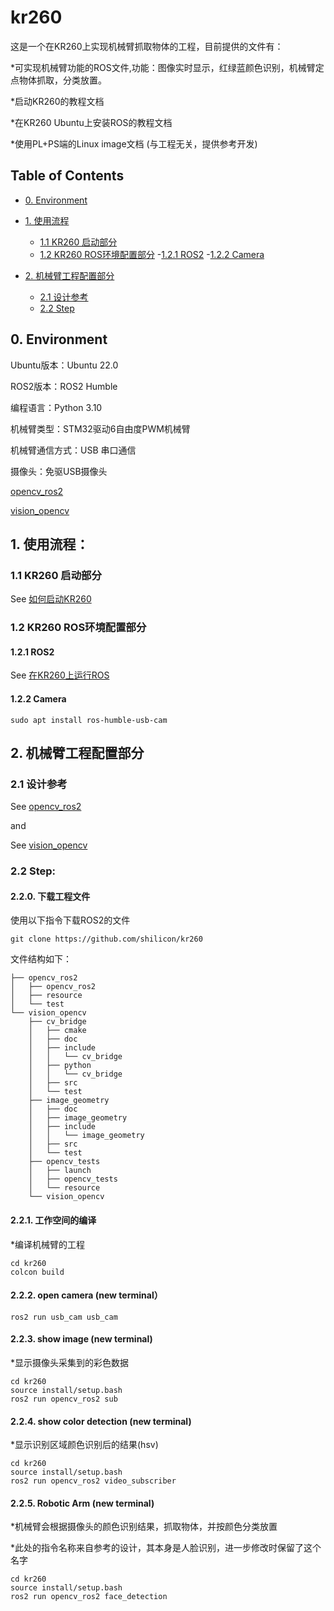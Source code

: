 # kr260
这是一个在KR260上实现机械臂抓取物体的工程，目前提供的文件有：

*可实现机械臂功能的ROS文件,功能：图像实时显示，红绿蓝颜色识别，机械臂定点物体抓取，分类放置。

*启动KR260的教程文档

*在KR260 Ubuntu上安装ROS的教程文档

*使用PL+PS端的Linux image文档 (与工程无关，提供参考开发)

## Table of Contents

- [0. Environment](#0-Environment)

- [1. 使用流程](#1-使用流程)
  - [1.1 KR260 启动部分](#11-kr260-启动部分)
  - [1.2 KR260 ROS环境配置部分](#12-kr260-ros环境配置部分)
    -[1.2.1 ROS2](#121-ros2)
    -[1.2.2 Camera](#122-camera)
- [2. 机械臂工程配置部分](#2-机械臂工程配置部分)
  - [2.1 设计参考](#21-设计参考)
  - [2.2 Step](#22-step)
## 0. Environment
Ubuntu版本：Ubuntu 22.0

ROS2版本：ROS2 Humble

编程语言：Python 3.10

机械臂类型：STM32驱动6自由度PWM机械臂

机械臂通信方式：USB 串口通信

摄像头：免驱USB摄像头

[opencv_ros2](https://github.com/jeffreyttc/opencv_ros2)

[vision_opencv](https://github.com/ros-perception/vision_opencv/tree/ros2)
 
## 1. 使用流程：

### 1.1 KR260 启动部分
See [如何启动KR260](https://github.com/shilicon/kr260/blob/main/%E5%A6%82%E4%BD%95%E5%90%AF%E5%8A%A8KR260.md)

### 1.2 KR260 ROS环境配置部分
#### 1.2.1 ROS2
See [在KR260上运行ROS](https://github.com/shilicon/kr260/blob/main/%E5%A6%82%E4%BD%95%E5%9C%A8KR260%E4%B8%8A%E8%BF%90%E8%A1%8CROS)

#### 1.2.2 Camera
```
sudo apt install ros-humble-usb-cam
```

## 2. 机械臂工程配置部分

### 2.1 设计参考 
See [opencv_ros2](https://github.com/jeffreyttc/opencv_ros2)

and

See [vision_opencv](https://github.com/ros-perception/vision_opencv/tree/ros2)

### 2.2 Step:
#### 2.2.0. 下载工程文件

使用以下指令下载ROS2的文件

```
git clone https://github.com/shilicon/kr260
```
文件结构如下：

```
├── opencv_ros2
│   ├── opencv_ros2
│   ├── resource
│   └── test
└── vision_opencv
    ├── cv_bridge
    │   ├── cmake
    │   ├── doc
    │   ├── include
    │   │   └── cv_bridge
    │   ├── python
    │   │   └── cv_bridge
    │   ├── src
    │   └── test
    ├── image_geometry
    │   ├── doc
    │   ├── image_geometry
    │   ├── include
    │   │   └── image_geometry
    │   ├── src
    │   └── test
    ├── opencv_tests
    │   ├── launch
    │   ├── opencv_tests
    │   └── resource
    └── vision_opencv

```
#### 2.2.1. 工作空间的编译

*编译机械臂的工程
```
cd kr260
colcon build
```

#### 2.2.2. open camera (new terminal） 
```
ros2 run usb_cam usb_cam
```

#### 2.2.3. show image (new terminal)

*显示摄像头采集到的彩色数据
```
cd kr260
source install/setup.bash
ros2 run opencv_ros2 sub
```
#### 2.2.4. show color detection (new terminal)

*显示识别区域颜色识别后的结果(hsv)
```
cd kr260
source install/setup.bash
ros2 run opencv_ros2 video_subscriber
```
#### 2.2.5. Robotic Arm (new terminal)

*机械臂会根据摄像头的颜色识别结果，抓取物体，并按颜色分类放置

*此处的指令名称来自参考的设计，其本身是人脸识别，进一步修改时保留了这个名字
```
cd kr260
source install/setup.bash
ros2 run opencv_ros2 face_detection
```





